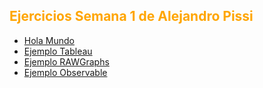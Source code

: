 
<h2 style="color:#FFA500"> Ejercicios Semana 1 de Alejandro Pissi </h2>

* [Hola Mundo](https://apissi.github.io/infovis/s1/holamundo.html)
* [Ejemplo Tableau](https://apissi.github.io/infovis/s1/tableusem1.html)
* [Ejemplo RAWGraphs](https://apissi.github.io/infovis/s1/rawgraph.html)
* [Ejemplo Observable](https://apissi.github.io/infovis/s1/observable.html)
